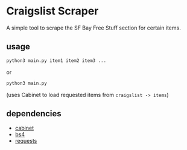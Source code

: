 # Craigslist Scraper

A simple tool to scrape the SF Bay Free Stuff section for certain items.

## usage

```bash
python3 main.py item1 item2 item3 ...
```

or

```bash
python3 main.py
```
(uses Cabinet to load requested items from `craigslist -> items`)

## dependencies
- [cabinet](https://pypi.org/project/cabinet/)
- [bs4](https://pypi.org/project/beautifulsoup4/)
- [requests](https://pypi.org/project/requests/)
